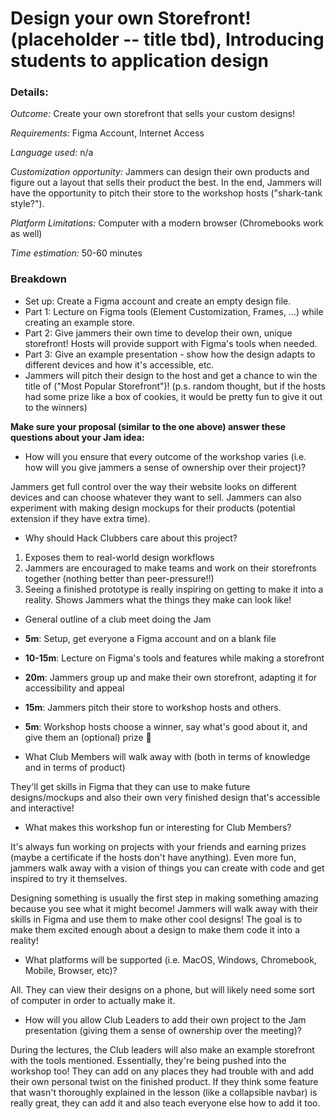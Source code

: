 # Design your own Storefront! (placeholder -- title tbd), Introducing students to application design

### Details:
_Outcome:_ Create your own storefront that sells your custom designs!

_Requirements:_ Figma Account, Internet Access

_Language used:_ n/a

_Customization opportunity:_ Jammers can design their own products and figure out a layout that sells their product the best. In the end, Jammers will have the opportunity to pitch their store to the workshop hosts ("shark-tank style?").  

_Platform Limitations:_ Computer with a modern browser (Chromebooks work as well)

_Time estimation:_ 50-60 minutes

### Breakdown
- Set up: Create a Figma account and create an empty design file.
- Part 1: Lecture on Figma tools (Element Customization, Frames, ...) while creating an example store.
- Part 2: Give jammers their own time to develop their own, unique storefront! Hosts will provide support with Figma's tools when needed.
- Part 3: Give an example presentation - show how the design adapts to different devices and how it's accessible, etc.
- Jammers will pitch their design to the host and get a chance to win the title of ("Most Popular Storefront")!
(p.s. random thought, but if the hosts had some prize like a box of cookies, it would be pretty fun to give it out to the winners)

**Make sure your proposal (similar to the one above) answer these questions about your Jam idea:**
- How will you ensure that every outcome of the workshop varies (i.e. how will you give jammers a sense of ownership over their project)?

Jammers get full control over the way their website looks on different devices and can choose whatever they want to sell. Jammers can also
experiment with making design mockups for their products (potential extension if they have extra time).

- Why should Hack Clubbers care about this project?

1. Exposes them to real-world design workflows
2. Jammers are encouraged to make teams and work on their storefronts together (nothing better than peer-pressure!!)
3. Seeing a finished prototype is really inspiring on getting to make it into a reality. Shows Jammers what the things they make can look like!

- General outline of a club meet doing the Jam


- **5m**: Setup, get everyone a Figma account and on a blank file
- **10-15m**: Lecture on Figma's tools and features while making a storefront
- **20m**: Jammers group up and make their own storefront, adapting it for accessibility and appeal
- **15m**: Jammers pitch their store to workshop hosts and others.
- **5m**: Workshop hosts choose a winner, say what's good about it, and give them an (optional) prize 🎄

- What Club Members will walk away with (both in terms of knowledge and in terms of product)

They'll get skills in Figma that they can use to make future designs/mockups and also their own very 
finished design that's accessible and interactive!

- What makes this workshop fun or interesting for Club Members?

It's always fun working on projects with your friends and earning prizes (maybe a certificate if the hosts don't have anything).
Even more fun, jammers walk away with a vision of things you can create with code and get inspired to try it themselves.

Designing something is usually the first step in making something amazing because you see what it might become! Jammers
will walk away with their skills in Figma and use them to make other cool designs! The goal is to make them excited
enough about a design to make them code it into a reality!
- What platforms will be supported (i.e. MacOS, Windows, Chromebook, Mobile, Browser, etc)?

All. They can view their designs on a phone, but will likely need some sort of computer in order to actually make it.

- How will you allow Club Leaders to add their own project to the Jam presentation (giving them a sense of ownership over the meeting)?

During the lectures, the Club leaders will also make an example storefront with the tools mentioned. Essentially, they're being pushed into
the workshop too! They can add on any places they had trouble with and add their own personal twist on the finished product. If they think
some feature that wasn't thoroughly explained in the lesson (like a collapsible navbar) is really great, they can add it and also teach everyone else how to add it too.
